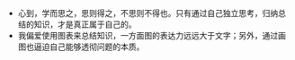 * 心到，学而思之，思则得之，不思则不得也。只有通过自己独立思考，归纳总结的知识，才是真正属于自己的。
* 我偏爱使用图表来总结知识，一方面图的表达力远远大于文字；另外，通过画图也逼迫自己能够透彻问题的本质。

